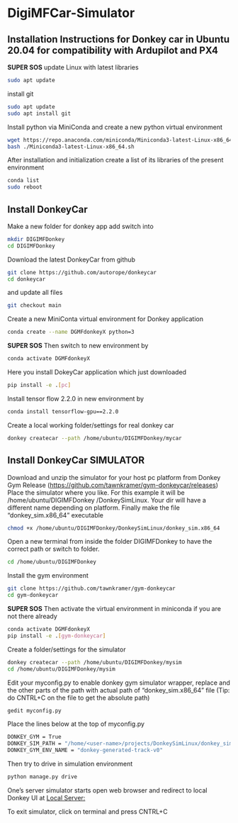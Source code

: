 # DigiMFCar-Simulator
## Installation Instructions for Donkey car in Ubuntu 20.04 for compatibility with Ardupilot and PX4 

**SUPER SOS** update Linux with latest libraries
```bash
sudo apt update
```
install git
```bash
sudo apt update
sudo apt install git
```
Install python via MiniConda and create a new python virtual environment 
```bash
wget https://repo.anaconda.com/miniconda/Miniconda3-latest-Linux-x86_64.sh
bash ./Miniconda3-latest-Linux-x86_64.sh
```
After installation and initialization create a list of its libraries of the present environment
```bash
conda list
sudo reboot
```
## Install DonkeyCar
Make a new folder for donkey app add switch into
```bash
mkdir DIGIMFDonkey
cd DIGIMFDonkey
```
Download the latest DonkeyCar from github
```bash
git clone https://github.com/autorope/donkeycar
cd donkeycar
```
and update all files
```bash
git checkout main
```
Create a new MiniConta virtual environment for Donkey application
```bash
conda create --name DGMFdonkeyX python=3
```
**SUPER SOS** Then switch to new environment by
```bash
conda activate DGMFdonkeyX
```
Here you install DokeyCar application which just downloaded
```bash
pip install -e .[pc]
```
Install tensor flow 2.2.0 in new environment by
```bash
conda install tensorflow-gpu==2.2.0 
```
Create a local working folder/settings for real donkey car
```bash 
donkey createcar --path /home/ubuntu/DIGIMFDonkey/mycar
```
## Install DonkeyCar SIMULATOR
Download and unzip the simulator for your host pc platform from Donkey Gym Release (https://github.com/tawnkramer/gym-donkeycar/releases)
Place the simulator where you like. For this example it will be /home/ubuntu/DIGIMFDonkey /DonkeySimLinux. Your dir will have a different name depending on platform. 
Finally make the file “donkey_sim.x86_64” executable
```bash 
chmod +x /home/ubuntu/DIGIMFDonkey/DonkeySimLinux/donkey_sim.x86_64
```
Open a new terminal from inside the folder DIGIMFDonkey to have the correct path or switch to folder.
```bash 
cd /home/ubuntu/DIGIMFDonkey
```
Install the gym environment
```bash 
git clone https://github.com/tawnkramer/gym-donkeycar
cd gym-donkeycar
```
**SUPER SOS** Then activate the virtual environment in miniconda if you are not there already 
```bash 
conda activate DGMFdonkeyX
pip install -e .[gym-donkeycar]
```
Create a folder/settings for the simulator
```bash 
donkey createcar --path /home/ubuntu/DIGIMFDonkey/mysim
cd /home/ubuntu/DIGIMFDonkey/mysim
```
Edit your myconfig.py to enable donkey gym simulator wrapper, replace <user-name> and the other parts of the path with actual path of “donkey_sim.x86_64” file (Tip: do CNTRL+C on the file to get the absolute path)
```bash 
gedit myconfig.py
```
Place the lines below at the top of myconfig.py
```bash 
DONKEY_GYM = True
DONKEY_SIM_PATH = "/home/<user-name>/projects/DonkeySimLinux/donkey_sim.x86_64"
DONKEY_GYM_ENV_NAME = "donkey-generated-track-v0"
```
Then try to drive in simulation environment
```bash 
python manage.py drive
```
One’s server simulator starts open web browser and redirect to local Donkey UI at
[Local Server:](http://localhost:8887/drive)

To exit simulator, click on terminal and press CNTRL+C
